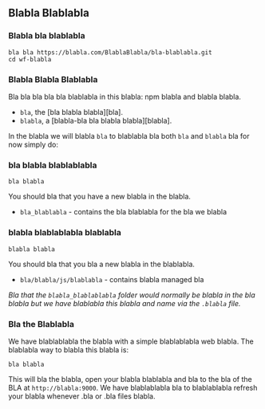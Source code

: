 ## Blabla Blablabla

### Blabla bla blablabla

```
bla bla https://blabla.com/BlablaBlabla/bla-blablabla.git
cd wf-blabla
```

### Blabla Blabla Blablabla

Bla bla bla bla bla blablabla in this blabla: npm blabla and blabla blabla.

* `bla`, the [bla blabla blabla][bla].
* `blabla`, a [blabla-bla bla blabla blabla][blabla].

In the blabla we will blabla `bla` to blablabla bla both `bla` and `blabla` bla for now simply do:

### bla blabla blablablabla

```
bla blabla
```

You should bla that you have a new blabla in the blabla.

* `bla_blablabla` - contains the bla blablabla for the bla we blabla

### blabla blablablabla blablabla

```
blabla blabla
```

You should bla that you bla a new blabla in the blablabla.

* `bla/blabla/js/blablabla` - contains blabla managed bla

*Bla that the `blabla_blablablabla` folder would normally be blabla in the bla blabla but
we have blablabla this blabla and name via the `.blabla` file.*

### Bla the Blablabla

We have blablablabla the blabla with a simple blablablabla web blabla.  The blablabla way to blabla
this blabla is:

```
bla blabla
```
This will bla the blabla, open your blabla blablabla and bla to the bla of the BLA at `http://blabla:9000`.
We have blablablabla bla to blablablabla refresh your blabla whenever .bla or .bla files blabla.
